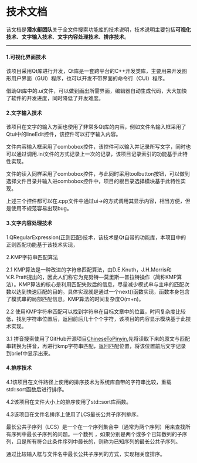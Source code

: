 # 技术文档

该文档是**潜水艇团队**关于全文件搜索功能库的技术说明，技术说明主要包括**可视化技术**、**文字输入技术**、**文字内容处理技术**、**排序技术**。

---

#### 1.可视化界面技术
该项目采用Qt库进行开发，Qt库是一套跨平台的C++开发类库，主要用来开发图形用户界面（GUI）程序，也可以开发不带界面的命令行（CUI）程序。

借助Qt库中的.ui文件，可以做到画出所需界面，编辑器自动生成代码，大大加快了软件的开发进度，同时降低了开发难度。

#### 2.文字输入技术

该项目在文字的输入方面也使用了非常多Qt库的内容，例如文件名输入框采用了Qtui中的lineEdit控件，该控件可以打字输入内容。

文件内容输入框采用了combobox控件，该控件可以输入并记录所写文字，同时也可以通过调用.ini文件的方式记录上一次的记录，该项目记录索引的功能基于此特性实现。

文件的读入同样采用了combobox控件，与此同时采用toolbutton按钮，可以做到选择文件目录并输入进combobox控件中，项目的根目录选择模块基于此特性实现。

上述三个控件都可以在.cpp文件中通过ui->的方式调用其显示内容，相当方便，但是使用不规范容易出现bug。

#### 3.文字内容处理技术

1.QRegularExpression(正则匹配)技术，该技术是Qt自带的功能库，本项目中的正则匹配功能基于该技术实现，

2.KMP字符串匹配算法

2.1 KMP算法是一种改进的字符串匹配算法，由D.E.Knuth，J.H.Morris和V.R.Pratt提出的，因此人们称它为克努特—莫里斯—普拉特操作（简称KMP算法）。KMP算法的核心是利用匹配失败后的信息，尽量减少模式串与主串的匹配次数以达到快速匹配的目的。具体实现就是通过一个next()函数实现，函数本身包含了模式串的局部匹配信息。KMP算法的时间复杂度O(m+n)。

2.2 使用KMP字符串匹配可以找到字符串在目标文章中的位置，时间复杂度比较低，找到字符串位置后，返回前后几十个个字符，该项目的内容显示模块基于此技术实现。

3.1 拼音搜索使用了GitHub开源项目[ChineseToPinyin](https://github.com/newMoonxx/ChineseToPinyin),先将读取下来的原文与匹配串转换为拼音，再进行kmp字符串匹配，返回匹配位置，将该位置前后文字记录到brief中显示出来。

#### 4.排序技术

4.1该项目在文件路径上使用的排序技术为系统库自带的字符串比较，重载std::sort函数后进行排序。

4.2该项目在文件大小上的排序使用了std::sort库函数。

4.3该项目在文件名排序上使用了LCS最长公共子序列排序。

最长公共子序列（LCS）是一个在一个序列集合中（通常为两个序列）用来查找所有序列中最长子序列的问题。一个数列 ，如果分别是两个或多个已知数列的子序列，且是所有符合此条件序列中最长的，则称为已知序列的最长公共子序列。

通过比较输入框与文件名中最长公共子序列的方式，实现相关度排序。